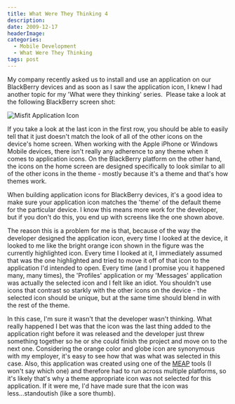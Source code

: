 ```yaml
---
title: What Were They Thinking 4
description: 
date: 2009-12-17
headerImage: 
categories: 
  - Mobile Development
  - What Were They Thinking
tags: post
---
```


My company recently asked us to install and use an application on our BlackBerry devices and as soon as I saw the application icon, I knew I had another topic for my 'What were they thinking' series.  Please take a look at the following BlackBerry screen shot:

![Misfit Application Icon](/images/2009/app-icon-example.jpg)

If you take a look at the last icon in the first row, you should be able to easily tell that it just doesn't match the look of all of the other icons on the device's home screen. When working with the Apple iPhone or Windows Mobile devices, there isn't really any adherence to any theme when it comes to application icons. On the BlackBerry platform on the other hand, the icons on the home screen are designed specifically to look similar to all of the other icons in the theme - mostly because it's a theme and that's how themes work.

When building application icons for BlackBerry devices, it's a good idea to make sure your application icon matches the 'theme' of the default theme for the particular device. I know this means more work for the developer, but if you don't do this, you end up with screens like the one shown above.

The reason this is a problem for me is that, because of the way the developer designed the application icon, every time I looked at the device, it looked to me like the bright orange icon shown in the figure was the currently highlighted icon. Every time I looked at it, I immediately assumed that was the one highlighted and tried to move it off of that icon to the application I'd intended to open. Every time (and I promise you it happened many, many times), the 'Profiles' application or my 'Messages' application was actually the selected icon and I felt like an idiot. You shouldn't use icons that contrast so starkly with the other icons on the device - the selected icon should be unique, but at the same time should blend in with the rest of the theme.

In this case, I'm sure it wasn't that the developer wasn't thinking. What really happened I bet was that the icon was the last thing added to the application right before it was released and the developer just threw something together so he or she could finish the project and move on to the next one. Considering the orange color and globe icon are synonymous with my employer, it's easy to see how that was what was selected in this case. Also, this application was created using one of the [MEAP](https://www.slideshare.net/iAnywhere/2008-dec-gartner-mq-meap-sy-slides) tools (I won't say which one) and therefore had to run across multiple platforms, so it's likely that's why a theme appropriate icon was not selected for this application. If it were me, I'd have made sure that the icon was less...standoutish (like a sore thumb).